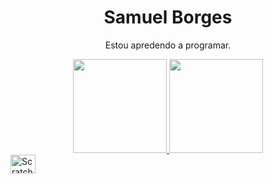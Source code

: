 <div>
<h1 align="center">Samuel Borges</h1>
  <p align="center">Estou apredendo a programar.</p>
    
<div align="center">
  <a href="https://github.com/samzitu">
    <img height="150em" src="https://github-readme-stats.vercel.app/api?username=samzitu&count_private=true&include_all_commits=true&show_icons=true&theme=dark&hide_border=false&show_owner=true"/>
    <img height="150em" src="https://github-readme-stats.vercel.app/api/top-langs/?username=samzitu&theme=dark&hide_border=false&&layout=compact"/>
  </a>
</div>
  
<div>
<img align="center" alt="Scratch" height="30" width="40" src="https://img.shields.io/badge/Scratch-4097FF?style-for-the-b adge&logo-Scratch&logoColor-white">
